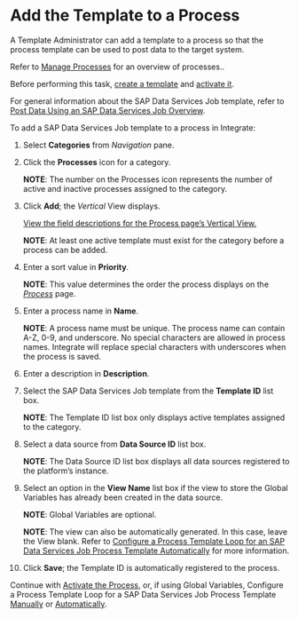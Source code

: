# Add the Template to a Process

A Template Administrator can add a template to a process so that the
process template can be used to post data to the target system.

Refer to [Manage Processes](Manage_Processes.htm) for an overview of
processes..

Before performing this task, [create a
template](Create_an_SAP_Data_Services_Job_template.htm) and [activate
it](Activate_the_Template_DS_Job.htm).

For general information about the SAP Data Services Job template, refer
to [Post Data Using an SAP Data Services Job
Overview](Post_Data_Using_an_SAP_Data_Services_Job_Overview.htm).

To add a SAP Data Services Job template to a process in Integrate:

1.  Select <span style="font-weight: bold;">Categories</span> from
    <span style="font-style: italic;">Navigation</span> pane.

2.  Click the <span style="font-weight: bold;">Processes</span> icon for
    a category.
    
    <span style="font-weight: bold;">NOTE</span>: The number on the
    Processes icon represents the number of active and inactive
    processes assigned to the category.

3.  Click <span style="font-weight: bold;">Add</span>; the
    <span style="font-style: italic;">Vertical</span> View displays.
    
    [View the field descriptions for the Process page’s Vertical
    View.](../Page_Desc/Process_H.htm#Process_V_All_Tabs)
    
    <span style="font-weight: bold;">NOTE</span>: At least one active
    template must exist for the category before a process can be added.

4.  Enter a sort value in
    <span style="font-weight: bold;">Priority</span>.
    
    <span style="font-weight: bold;">NOTE</span>: This value determines
    the order the process displays on the
    <span style="font-style: italic;">[Process](../Page_Desc/Process_H.htm)</span>
    page.

5.  Enter a process name in
    <span style="font-weight: bold;">Name</span>.
    
    <span style="font-weight: bold;">NOTE</span>: A process name must be
    unique. The process name can contain A-Z, 0-9, and underscore. No
    special characters are allowed in process names. Integrate will
    replace special characters with underscores when the process is
    saved.

6.  Enter a description in
    <span style="font-weight: bold;">Description</span>.

7.  Select the SAP Data Services Job template from the
    <span style="font-weight: bold;">Template ID</span> list box.
    
    <span style="font-weight: bold;">NOTE</span>: The Template ID list
    box only displays active templates assigned to the category.

8.  Select a data source from <span style="font-weight: bold;">Data
    Source ID</span> list box.
    
    <span style="font-weight: bold;">NOTE</span>: The Data Source ID
    list box displays all data sources registered to the platform’s
    instance.

9.  Select an option in the <span style="font-weight: bold;">View
    Name</span> list box if the view to store the Global Variables has
    already been created in the data source.
    
    <span style="font-weight: bold;">NOTE</span>: Global Variables are
    optional.
    
    <span style="font-weight: bold;">NOTE</span>: The view can also be
    automatically generated. In this case, leave the View blank. Refer
    to [Configure a Process Template Loop for an SAP Data Services Job
    Process Template
    Automatically](Configure_a_Process_Template_Loop_for_a_SAP_Data_Services_Job_Process_Template_Automatically.htm)
    for more information.

10. Click <span style="font-weight: bold;">Save</span>; the Template ID
    is automatically registered to the process.

Continue with [Activate the Process,](Activate_the_Process8.htm) or, if
using Global Variables, Configure a Process Template Loop for a SAP Data
Services Job Process Template
[Manually](Configure_a_Process_Template_Loop_for_a_SAP_Data_Services_Job_Process_Template_Manually.htm)
or
[Automatically](Configure_a_Process_Template_Loop_for_a_SAP_Data_Services_Job_Process_Template_Automatically.htm).
